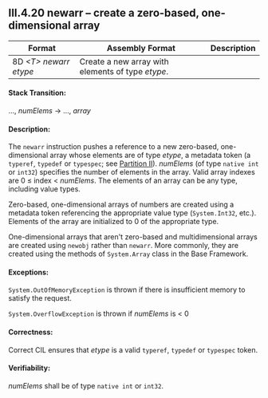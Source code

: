 ## III.4.20 newarr &ndash; create a zero-based, one-dimensional array

 | Format | Assembly Format | Description
 | ---- | ---- | ----
 | 8D _\<T\>_ _newarr_ _etype_ | Create a new array with elements of type _etype_.

#### Stack Transition:

&hellip;, _numElems_ &rarr; &hellip;, _array_

#### Description:

The `newarr` instruction pushes a reference to a new zero-based, one-dimensional array whose elements are of type _etype_, a metadata token (a `typeref`, `typedef` or `typespec`; see [Partition II](#todo-missing-hyperlink)). _numElems_ (of type `native int` or `int32`) specifies the number of elements in the array. Valid array indexes are 0 &le; index < _numElems_. The elements of an array can be any type, including value types.

Zero-based, one-dimensional arrays of numbers are created using a metadata token referencing the appropriate value type (`System.Int32`, etc.). Elements of the array are initialized to 0 of the appropriate type.

One-dimensional arrays that aren't zero-based and multidimensional arrays are created using `newobj` rather than `newarr`. More commonly, they are created using the methods of `System.Array` class in the Base Framework.

#### Exceptions:

`System.OutOfMemoryException` is thrown if there is insufficient memory to satisfy the request.

`System.OverflowException` is thrown if _numElems_ is < 0

#### Correctness:

Correct CIL ensures that _etype_ is a valid `typeref`, `typedef` or `typespec` token.

#### Verifiability:

_numElems_ shall be of type `native int` or `int32`.
